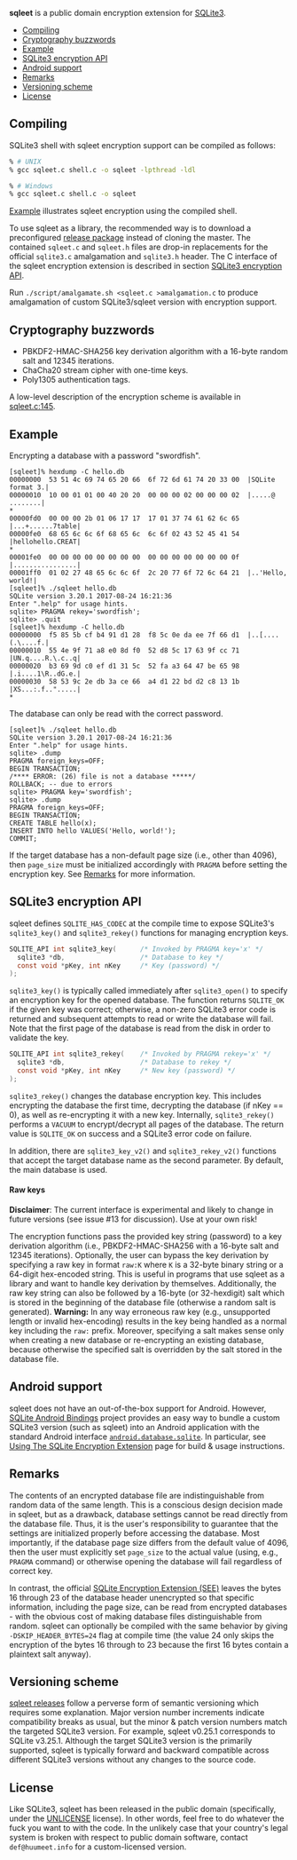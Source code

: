 **sqleet** is a public domain encryption extension for
[SQLite3](https://www.sqlite.org/).

- [Compiling](#compiling)
- [Cryptography buzzwords](#cryptography-buzzwords)
- [Example](#example)
- [SQLite3 encryption API](#sqlite3-encryption-api)
- [Android support](#android-support)
- [Remarks](#remarks)
- [Versioning scheme](#versioning-scheme)
- [License](#license)

Compiling
---------

SQLite3 shell with sqleet encryption support can be compiled as follows:

```sh
% # UNIX
% gcc sqleet.c shell.c -o sqleet -lpthread -ldl

% # Windows
% gcc sqleet.c shell.c -o sqleet
```

[Example](#example) illustrates sqleet encryption using the compiled shell.

To use sqleet as a library, the recommended way is to download a preconfigured
[release package](https://github.com/resilar/sqleet/releases/latest) instead of
cloning the master. The contained `sqleet.c` and `sqleet.h` files are drop-in
replacements for the official `sqlite3.c` amalgamation and `sqlite3.h` header.
The C interface of the sqleet encryption extension is described in section
[SQLite3 encryption API](#sqlite3-encryption-api).

Run `./script/amalgamate.sh <sqleet.c >amalgamation.c` to produce amalgamation
of custom SQLite3/sqleet version with encryption support.


Cryptography buzzwords
----------------------

- PBKDF2-HMAC-SHA256 key derivation algorithm with a 16-byte random salt and
  12345 iterations.
- ChaCha20 stream cipher with one-time keys.
- Poly1305 authentication tags.

A low-level description of the encryption scheme is available in
[sqleet.c:145](sqleet.c#L145).


Example
-------

Encrypting a database with a password "swordfish".

```
[sqleet]% hexdump -C hello.db 
00000000  53 51 4c 69 74 65 20 66  6f 72 6d 61 74 20 33 00  |SQLite format 3.|
00000010  10 00 01 01 00 40 20 20  00 00 00 02 00 00 00 02  |.....@  ........|
*
00000fd0  00 00 00 2b 01 06 17 17  17 01 37 74 61 62 6c 65  |...+......7table|
00000fe0  68 65 6c 6c 6f 68 65 6c  6c 6f 02 43 52 45 41 54  |hellohello.CREAT|
*
00001fe0  00 00 00 00 00 00 00 00  00 00 00 00 00 00 00 0f  |................|
00001ff0  01 02 27 48 65 6c 6c 6f  2c 20 77 6f 72 6c 64 21  |..'Hello, world!|
[sqleet]% ./sqleet hello.db
SQLite version 3.20.1 2017-08-24 16:21:36
Enter ".help" for usage hints.
sqlite> PRAGMA rekey='swordfish';
sqlite> .quit
[sqleet]% hexdump -C hello.db  
00000000  f5 85 5b cf b4 91 d1 28  f8 5c 0e da ee 7f 66 d1  |..[....(.\....f.|
00000010  55 4e 9f 71 a8 e0 8d f0  52 d8 5c 17 63 9f cc 71  |UN.q....R.\.c..q|
00000020  b3 69 9d c0 ef d1 31 5c  52 fa a3 64 47 be 65 98  |.i....1\R..dG.e.|
00000030  58 53 9c 2e db 3a ce 66  a4 d1 22 bd d2 c8 13 1b  |XS...:.f..".....|
*
```

The database can only be read with the correct password.

```
[sqleet]% ./sqleet hello.db 
SQLite version 3.20.1 2017-08-24 16:21:36
Enter ".help" for usage hints.
sqlite> .dump       
PRAGMA foreign_keys=OFF;
BEGIN TRANSACTION;
/**** ERROR: (26) file is not a database *****/
ROLLBACK; -- due to errors
sqlite> PRAGMA key='swordfish';
sqlite> .dump
PRAGMA foreign_keys=OFF;
BEGIN TRANSACTION;
CREATE TABLE hello(x);
INSERT INTO hello VALUES('Hello, world!');
COMMIT;
```

If the target database has a non-default page size (i.e., other than 4096),
then `page_size` must be initialized accordingly with `PRAGMA` before setting
the encryption key. See [Remarks](#remarks) for more information.


SQLite3 encryption API
----------------------

sqleet defines `SQLITE_HAS_CODEC` at the compile time to expose SQLite3's 
`sqlite3_key()` and `sqlite3_rekey()` functions for managing encryption keys.

```c
SQLITE_API int sqlite3_key(      /* Invoked by PRAGMA key='x' */
  sqlite3 *db,                   /* Database to key */
  const void *pKey, int nKey     /* Key (password) */
);
```

`sqlite3_key()` is typically called immediately after `sqlite3_open()` to
specify an encryption key for the opened database. The function returns
`SQLITE_OK` if the given key was correct; otherwise, a non-zero SQLite3 error
code is returned and subsequent attempts to read or write the database will
fail. Note that the first page of the database is read from the disk in order
to validate the key.

```c
SQLITE_API int sqlite3_rekey(    /* Invoked by PRAGMA rekey='x' */
  sqlite3 *db,                   /* Database to rekey */
  const void *pKey, int nKey     /* New key (password) */
);
```

`sqlite3_rekey()` changes the database encryption key. This includes encrypting
the database the first time, decrypting the database (if nKey == 0), as well as
re-encrypting it with a new key. Internally, `sqlite3_rekey()` performs a
`VACUUM` to encrypt/decrypt all pages of the database. The return value is
`SQLITE_OK` on success and a SQLite3 error code on failure.

In addition, there are `sqlite3_key_v2()` and `sqlite3_rekey_v2()` functions
that accept the target database name as the second parameter. By default, the
main database is used.

#### Raw keys

**Disclaimer**: The current interface is experimental and likely to change in
future versions (see issue #13 for discussion). Use at your own risk!

The encryption functions pass the provided key string (password) to a key
derivation algorithm (i.e., PBKDF2-HMAC-SHA256 with a 16-byte salt and 12345
iterations). Optionally, the user can bypass the key derivation by specifying a
raw key in format `raw:K` where `K` is a 32-byte binary string or a 64-digit
hex-encoded string. This is useful in programs that use sqleet as a library and
want to handle key derivation by themselves. Additionally, the raw key string
can also be followed by a 16-byte (or 32-hexdigit) salt which is stored in the
beginning of the database file (otherwise a random salt is generated).
**Warning:** In any way erroneous raw key (e.g., unsupported length or invalid
hex-encoding) results in the key being handled as a normal key including the
`raw:` prefix. Moreover, specifying a salt makes sense only when creating a new
database or re-encrypting an existing database, because otherwise the specified
salt is overridden by the salt stored in the database file.


Android support
---------------

sqleet does not have an out-of-the-box support for Android. However, [SQLite
Android Bindings](https://www.sqlite.org/android/doc/trunk/www/index.wiki)
project provides an easy way to bundle a custom SQLite3 version (such as
sqleet) into an Android application with the standard Android interface
[`android.database.sqlite`](https://developer.android.com/reference/android/database/sqlite/package-summary).
In particular, see [Using The SQLite Encryption
Extension](https://www.sqlite.org/android/doc/trunk/www/see.wiki) page for
build & usage instructions.


Remarks
-------

The contents of an encrypted database file are indistinguishable from random
data of the same length. This is a conscious design decision made in sqleet,
but as a drawback, database settings cannot be read directly from the database
file. Thus, it is the user's responsibility to guarantee that the settings are
initialized properly before accessing the database. Most importantly, if the
database page size differs from the default value of 4096, then the user must
explicitly set `page_size` to the actual value (using, e.g., `PRAGMA` command)
or otherwise opening the database will fail regardless of correct key.

In contrast, the official [SQLite Encryption Extension
(SEE)](https://www.sqlite.org/see) leaves the bytes 16 through 23 of the
database header unencrypted so that specific information, including the page
size, can be read from encrypted databases - with the obvious cost of making
database files distinguishable from random. sqleet can optionally be compiled
with the same behavior by giving `-DSKIP_HEADER_BYTES=24` flag at compile time
(the value 24 only skips the encryption of the bytes 16 through to 23 because
the first 16 bytes contain a plaintext salt anyway).


Versioning scheme
-----------------

[sqleet releases](https://github.com/resilar/sqleet/releases/) follow a
perverse form of semantic versioning which requires some explanation. Major
version number increments indicate compatibility breaks as usual, but the minor
& patch version numbers match the targeted SQLite3 version. For example, sqleet
v0.25.1 corresponds to SQLite v3.25.1. Although the target SQLite3 version is
the primarily supported, sqleet is typically forward and backward compatible
across different SQLite3 versions without any changes to the source code.


License
-------

Like SQLite3, sqleet has been released in the public domain (specifically,
under the [UNLICENSE](https://unlicense.org/) license). In other words, feel
free to do whatever the fuck you want to with the code. In the unlikely case
that your country's legal system is broken with respect to public domain
software, contact `def@huumeet.info` for a custom-licensed version.
